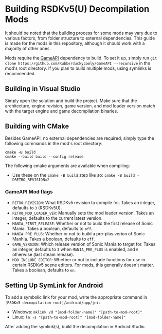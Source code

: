 # Building RSDKv5(U) Decompilation Mods

It should be noted that the building process for some mods may vary due to various factors, from folder structure to external dependencies. This guide is made for the mods in this repository, although it should work with a majority of other ones.

Mods require the [GameAPI](https://github.com/Rubberduckycooly/GameAPI) dependency to build. To set it up, simply run `git clone https://github.com/Rubberduckycooly/GameAPI --recursive` in the mod's root directory.
If you plan to build multiple mods, using symlinks is recommended.

## Building in Visual Studio
Simply open the solution and build the project. Make sure that the architecture, engine revision, game version, and mod loader version match with the target engine and game decompilation binaries.

## Building with CMake
Besides GameAPI, no external dependencies are required; simply type the following commands in the mod's root directory:
```
cmake -B build
cmake --build build --config release
```

The following cmake arguments are available when compiling:
- Use these on the `cmake -B build` step like so: `cmake -B build -DRETRO_REVISION=2`

### GameAPI Mod flags
- `RETRO_REVISION`: What RSDKv5 revision to compile for. Takes an integer, defaults to `3` (RSDKv5U).
- `RETRO_MOD_LOADER_VER`: Manually sets the mod loader version. Takes an integer, defaults to the current latest version.
- `MANIA_FIRST_RELEASE`: Whether or not to build the first release of Sonic Mania. Takes a boolean, defaults to `off`.
- `MANIA_PRE_PLUS`: Whether or not to build a pre-plus verion of Sonic Manhia. Takes a boolean, defaults to `off`.
- `GAME_VERSION`: Which release version of Sonic Mania to target for. Takes an integer, defaults to `3` when `MANIA_PRE_PLUS` is enabled, and `6` otherwise (last steam release).
- `MOD_INCLUDE_EDITOR`: Whether or not to include functions for use in certain RSDKv5 scene editors. For mods, this generally doesn't matter. Takes a boolean, defaults to `on`.

## Setting Up SymLink for Android
To add a symbolic link for your mod, write the appropriate command in `[RSDKv5-decompilation-root]/android/app/jni`:
  * Windows: `mklink /d "[mod-folder-name]" "[path-to-mod-root]"`
  * Linux: `ln -s "[path-to-mod-root]" "[mod-folder-name]"`

After adding the symlink(s), build the decompilation in Android Studio.